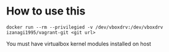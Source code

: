 # How to use this
`docker run --rm --privilegied -v /dev/vboxdrv:/dev/vboxdrv izanagi1995/vagrant-git <git url>`

You must have virtualbox kernel modules installed on host
